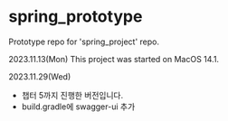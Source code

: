 # spring_prototype
Prototype repo for 'spring_project' repo.

2023.11.13(Mon)
This project was started on MacOS 14.1.

2023.11.29(Wed)
- 챕터 5까지 진행한 버전입니다.
- build.gradle에 swagger-ui 추가
